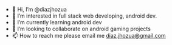 - 👋 Hi, I’m @diazjhozua
- 👀 I’m interested in full stack web developing, android dev.
- 🌱 I’m currently learning android dev
- 💞️ I’m looking to collaborate on android gaming projects
- 📫 How to reach me please email me diaz.jhozua@gmail.com

<!---
diazjhozua/diazjhozua is a ✨ special ✨ repository because its `README.md` (this file) appears on your GitHub profile.
You can click the Preview link to take a look at your changes.
--->
